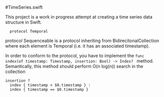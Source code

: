 #TimeSeries.swift

This project is a work in progress attempt at creating a time series data structure in Swift. 

````
  protocol Temporal
````

protocol Sequenceable is a protocol inheriting from BidirecitonalCollection where each element is Temporal (i.e. it has an associated timestamp).

In order to conform to the protocol, you have to implement the 
`func index(of timestamp: Timestamp, insertion: Bool) -> Index? `
method. Semantically, this method should perform O(n log(n)) search in the collection 
    
    insertion ?
      index { timestamp < $0.timestamp } :
      index { timestamp == $0.timestamp }



